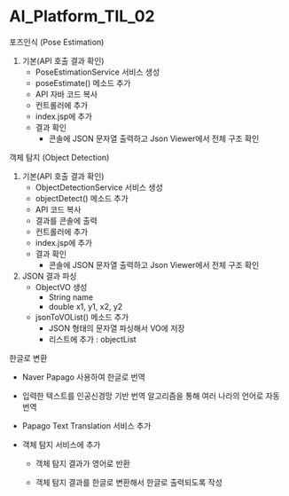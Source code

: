 # AI_Platform_TIL_02





포즈인식 (Pose Estimation)

1. 기본(API 호출 결과 확인)
   - PoseEstimationService 서비스 생성
   - poseEstimate() 메소드 추가
   - API 자바 코드 복사
   - 컨트롤러에 추가
   - index.jsp에 추가
   - 결과 확인 
     - 콘솔에 JSON 문자열 출력하고 Json Viewer에서 전체 구조 확인



객체 탐지 (Object Detection)

1. 기본(API 호출 결과 확인)
   - ObjectDetectionService 서비스 생성
   - objectDetect() 메소드 추가
   - API 코드 복사
   - 결과를 콘솔에 출력
   - 컨트롤러에 추가 
   - index.jsp에 추가
   - 결과 확인 
     - 콘솔에 JSON 문자열 출력하고 Json Viewer에서 전체 구조 확인
2. JSON 결과 파싱
   - ObjectVO 생성
     - String name
     - double x1, y1, x2, y2
   - jsonToVOList() 메소드 추가
     - JSON 형태의 문자열 파싱해서 VO에 저장
     - 리스트에 추가 : objectList





한글로 변환

- Naver Papago 사용하여 한글로 번역

- 입력한 텍스트를 인공신경망 기반 번역 알고리즘을 통해 여러 나라의 언어로 자동 번역

- Papago Text Translation 서비스 추가

- 객체 탐지 서비스에 추가

  - 객체 탐지 결과가 영어로 반환

  - 객체 탐지 결과를 한글로 변환해서 한글로 출력되도록 작성

    